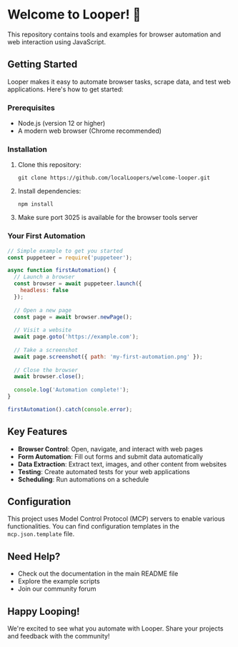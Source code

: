 # Welcome to Looper! 👋

This repository contains tools and examples for browser automation and web interaction using JavaScript.

## Getting Started

Looper makes it easy to automate browser tasks, scrape data, and test web applications. Here's how to get started:

### Prerequisites

- Node.js (version 12 or higher)
- A modern web browser (Chrome recommended)

### Installation

1. Clone this repository:
   ```
   git clone https://github.com/localLoopers/welcome-looper.git
   ```

2. Install dependencies:
   ```
   npm install
   ```

3. Make sure port 3025 is available for the browser tools server

### Your First Automation

```javascript
// Simple example to get you started
const puppeteer = require('puppeteer');

async function firstAutomation() {
  // Launch a browser
  const browser = await puppeteer.launch({
    headless: false
  });
  
  // Open a new page
  const page = await browser.newPage();
  
  // Visit a website
  await page.goto('https://example.com');
  
  // Take a screenshot
  await page.screenshot({ path: 'my-first-automation.png' });
  
  // Close the browser
  await browser.close();
  
  console.log('Automation complete!');
}

firstAutomation().catch(console.error);
```

## Key Features

- **Browser Control**: Open, navigate, and interact with web pages
- **Form Automation**: Fill out forms and submit data automatically
- **Data Extraction**: Extract text, images, and other content from websites
- **Testing**: Create automated tests for your web applications
- **Scheduling**: Run automations on a schedule

## Configuration

This project uses Model Control Protocol (MCP) servers to enable various functionalities. You can find configuration templates in the `mcp.json.template` file.

## Need Help?

- Check out the documentation in the main README file
- Explore the example scripts
- Join our community forum

## Happy Looping!

We're excited to see what you automate with Looper. Share your projects and feedback with the community!